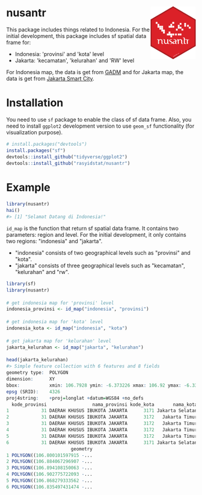 # nusantr <img src="man/figures/logo.png" align="right" height="140" width="120"/>

This package includes things related to Indonesia. For the initial development, this package includes sf spatial data frame for:

- Indonesia: 'provinsi' and 'kota' level
- Jakarta: 'kecamatan', 'kelurahan' and 'RW' level

For Indonesia map, the data is get from [GADM](http://www.gadm.org/) and for Jakarta map, 
the data is get from [Jakarta Smart City](http://smartcity.jakarta.go.id).

# Installation

You need to use `sf` package to enable the class of sf data frame. Also, you need to install `ggplot2` development version 
to use `geom_sf` functionality (for visualization purpose).

``` r
# install.packages("devtools")
install.packages("sf")
devtools::install_github("tidyverse/ggplot2")
devtools::install_github("rasyidstat/nusantr")
```

# Example

``` r
library(nusantr)
hai()
#> [1] "Selamat Datang di Indonesia!"
```

`id_map` is the function that return sf spatial data frame. It contains two parameters: region and level. 
For the initial development, it only contains two regions: "indonesia" and "jakarta".

- "indonesia" consists of two geographical levels such as "provinsi" and "kota".
- "jakarta" consists of three geographical levels such as "kecamatan", "kelurahan" and "rw".

``` r
library(sf)
library(nusantr)

# get indonesia map for 'provinsi' level
indonesia_provinsi <- id_map("indonesia", "provinsi")

# get indonesia map for 'kota' level
indonesia_kota <- id_map("indonesia", "kota")

# get jakarta map for 'kelurahan' level
jakarta_kelurahan <- id_map("jakarta", "kelurahan")

head(jakarta_kelurahan)
#> Simple feature collection with 6 features and 8 fields
geometry type:  POLYGON
dimension:      XY
bbox:           xmin: 106.7928 ymin: -6.373226 xmax: 106.92 ymax: -6.331914
epsg (SRID):    4326
proj4string:    +proj=longlat +datum=WGS84 +no_defs
  kode_provinsi                 nama_provinsi kode_kota       nama_kota kode_kecamatan nama_kecamatan kode_kelurahan  nama_kelurahan
1            31 DAERAH KHUSUS IBUKOTA JAKARTA      3171 Jakarta Selatan        3171010      Jagakarsa     3171010001         Cipedak
2            31 DAERAH KHUSUS IBUKOTA JAKARTA      3172   Jakarta Timur        3172020        Ciracas     3172020001         Cibubur
3            31 DAERAH KHUSUS IBUKOTA JAKARTA      3172   Jakarta Timur        3172030       Cipayung     3172030001  Pondok Ranggon
4            31 DAERAH KHUSUS IBUKOTA JAKARTA      3172   Jakarta Timur        3172030       Cipayung     3172030003          Munjul
5            31 DAERAH KHUSUS IBUKOTA JAKARTA      3172   Jakarta Timur        3172010     Pasar Rebo     3172010001         Pekayon
6            31 DAERAH KHUSUS IBUKOTA JAKARTA      3171 Jakarta Selatan        3171010      Jagakarsa     3171010002 Srengseng Sawah
                        geometry
1 POLYGON((106.800101597915 -...
2 POLYGON((106.884067296907 -...
3 POLYGON((106.894108150063 -...
4 POLYGON((106.902775722093 -...
5 POLYGON((106.868279333562 -...
6 POLYGON((106.835497431474 -...
```
